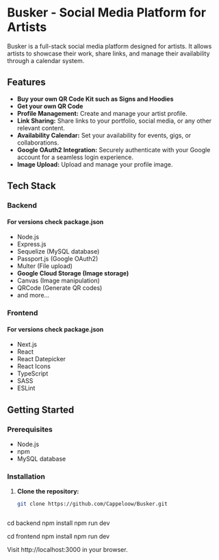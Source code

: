 # Busker - Social Media Platform for Artists

Busker is a full-stack social media platform designed for artists. It allows artists to showcase their work, share links, and manage their availability through a calendar system.

## Features
- **Buy your own QR Code Kit such as Signs and Hoodies**
- **Get your own QR Code**
- **Profile Management:** Create and manage your artist profile.
- **Link Sharing:** Share links to your portfolio, social media, or any other relevant content.
- **Availability Calendar:** Set your availability for events, gigs, or collaborations.
- **Google OAuth2 Integration:** Securely authenticate with your Google account for a seamless login experience.
- **Image Upload:** Upload and manage your profile image.

## Tech Stack

### Backend
#### For versions check package.json
- Node.js
- Express.js
- Sequelize (MySQL database)
- Passport.js (Google OAuth2)
- Multer (File upload)
- **Google Cloud Storage (Image storage)**
- Canvas (Image manipulation)
- QRCode (Generate QR codes)
- and more...

### Frontend
#### For versions check package.json
- Next.js
- React
- React Datepicker
- React Icons
- TypeScript
- SASS
- ESLint

## Getting Started

### Prerequisites

- Node.js
- npm
- MySQL database

### Installation

1. **Clone the repository:**

   ```bash
   git clone https://github.com/Cappeloow/Busker.git



cd backend
npm install
npm run dev

cd frontend
npm install
npm run dev

Visit http://localhost:3000 in your browser.